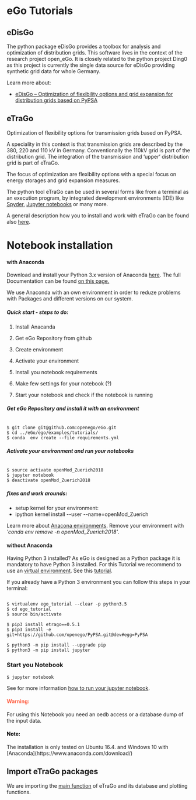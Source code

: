 # eGo Tutorials


## eDisGo
The python package eDisGo provides a toolbox for analysis and optimization of distribution grids. This software lives in the context of the research project open_eGo. It is closely related to the python project Ding0 as this project is currently the single data source for eDisGo providing synthetic grid data for whole Germany.


Learn more about:
*  [eDisGo – Optimization of flexibility options and grid expansion for distribution grids based on PyPSA](http://edisgo.readthedocs.io/en/dev/start_page.html)


## eTraGo
Optimization of flexibility options for transmission grids based on PyPSA.

A speciality in this context is that transmission grids are described by the 380, 220 and 110 kV in Germany. Conventionally the 110kV grid is part of the distribution grid. The integration of the transmission and ‘upper’ distribution grid is part of eTraGo.

The focus of optimization are flexibility options with a special focus on energy storages and grid expansion measures.


The python tool eTraGo can be used in several forms like from a terminal as an execution program, by integrated development environments (IDE) like [Spyder](https://anaconda.org/anaconda/spyder),  [Jupyter notebooks](http://jupyter.org/install) or many more.

A general description how you to install and work with eTraGo can be found also [here](http://etrago.readthedocs.io/en/latest/getting_started.html).


# Notebook installation

#### with Anaconda

Download and install your Python 3.x version of Anaconda [here](https://www.anaconda.com/download/). The full Documentation can be found [on this page.](https://docs.anaconda.com/anaconda/install/)

We use Anaconda with an own environment in order to reduze problems with Packages and different versions on our system.


##### Quick start - steps to do:

1. Install Anacanda
2. Get eGo Repository from github
3. Create environment
4. Activate your environment

5. Install you notebook requirements
6. Make few settings for your notebook (?)
7. Start your notebook and check if the notebook is running



##### Get eGo Repository and install it with an environment
```desktop

$ git clone git@github.com:openego/eGo.git
$ cd ../eGo/ego/examples/tutorials/
$ conda  env create --file requirements.yml
```

##### Activate your environment and run your notebooks
```desktop

$ source activate openMod_Zuerich2018
$ jupyter notebook
$ deactivate openMod_Zuerich2018

```

##### fixes and work arounds:

* setup kernel for your environment:
* ipython kernel install --user --name=openMod_Zuerich




Learn more about [Anacona environments](https://conda.io/docs/user-guide/tasks/manage-environments.html). Remove your environment with _'conda env remove -n openMod_Zuerich2018'_.


#### without Anaconda

Having Python 3 installed?  As eGo is designed as a Python package it is mandatory to have Python 3 installed. For this Tutorial we recommend to use an [virtual environment](https://virtualenv.pypa.io/en/stable/installation/).
See this [tutorial](https://docs.python.org/3/tutorial/venv.html).

If you already have a Python 3 environment you can follow this steps in your terminal:


```desktop

$ virtualenv ego_tutorial --clear -p python3.5
$ cd ego_tutorial
$ source bin/activate

$ pip3 install etrago==0.5.1
$ pip3 install -e git+https://github.com/openego/PyPSA.git@dev#egg=PyPSA

$ python3 -m pip install --upgrade pip
$ python3 -m pip install jupyter

```

### Start you Notebook

```desktop
$ jupyter notebook
```

See for more information [how to run your jupyter notebook](https://jupyter.readthedocs.io/en/latest/running.html#running).



<h4 style="color:Tomato;">Warning:</h4>
For using this Notebook you need an oedb access or a database dump of the input data. <br>
<h4 style="color:black;">Note:</h4>
The installation is only tested on Ubuntu 16.4. and Windows 10 with [Anaconda](https://www.anaconda.com/download/)

## Import eTraGo packages

We are importing the [main function](https://github.com/openego/eTraGo/blob/dev/etrago/appl.py) of eTraGo and its database and plotting functions.
